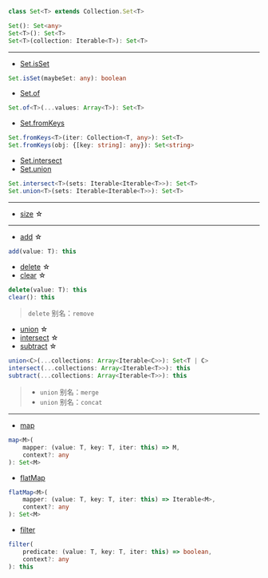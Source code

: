 ```ts
class Set<T> extends Collection.Set<T>
```

```ts
Set(): Set<any>
Set<T>(): Set<T>
Set<T>(collection: Iterable<T>): Set<T>
```

---

- [Set.isSet](https://facebook.github.io/immutable-js/docs/#/Set/isSet)

```ts
Set.isSet(maybeSet: any): boolean
```

- [Set.of](https://facebook.github.io/immutable-js/docs/#/Set/of)

```ts
Set.of<T>(...values: Array<T>): Set<T>
```

- [Set.fromKeys](https://facebook.github.io/immutable-js/docs/#/Set/fromKeys)

```ts
Set.fromKeys<T>(iter: Collection<T, any>): Set<T>
Set.fromKeys(obj: {[key: string]: any}): Set<string>
```

- [Set.intersect](https://facebook.github.io/immutable-js/docs/#/Set/intersect)
- [Set.union](https://facebook.github.io/immutable-js/docs/#/Set/union)

```ts
Set.intersect<T>(sets: Iterable<Iterable<T>>): Set<T>
Set.union<T>(sets: Iterable<Iterable<T>>): Set<T>
```

---

- [size](https://facebook.github.io/immutable-js/docs/#/Set/size) ☆

---

- [add](https://facebook.github.io/immutable-js/docs/#/Set/add) ☆

```ts
add(value: T): this
```

- [delete](https://facebook.github.io/immutable-js/docs/#/Set/delete) ☆
- [clear](https://facebook.github.io/immutable-js/docs/#/Set/clear) ☆

```ts
delete(value: T): this
clear(): this
```

> `delete` 别名：`remove`

- [union](https://facebook.github.io/immutable-js/docs/#/Set/union) ☆
- [intersect](https://facebook.github.io/immutable-js/docs/#/Set/intersect) ☆
- [subtract](https://facebook.github.io/immutable-js/docs/#/Set/subtract) ☆

```ts
union<C>(...collections: Array<Iterable<C>>): Set<T | C>
intersect(...collections: Array<Iterable<T>>): this
subtract(...collections: Array<Iterable<T>>): this
```

> - `union` 别名：`merge`
> - `union` 别名：`concat`

---

- [map](https://facebook.github.io/immutable-js/docs/#/Set/map)

```ts
map<M>(
    mapper: (value: T, key: T, iter: this) => M,
    context?: any
): Set<M>
```

- [flatMap](https://facebook.github.io/immutable-js/docs/#/Set/flatMap)

```ts
flatMap<M>(
    mapper: (value: T, key: T, iter: this) => Iterable<M>,
    context?: any
): Set<M>
```

- [filter](https://facebook.github.io/immutable-js/docs/#/Set/filter)

```ts
filter(
    predicate: (value: T, key: T, iter: this) => boolean,
    context?: any
): this
```

